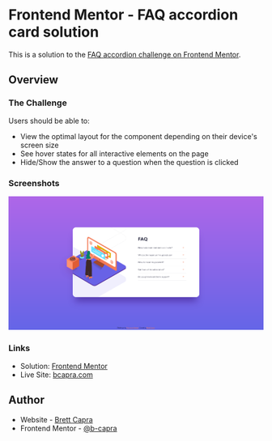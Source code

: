 # Frontend Mentor - FAQ accordion card solution

This is a solution to the [FAQ accordion challenge on Frontend Mentor](https://www.frontendmentor.io/challenges/faq-accordion-card-XlyjD0Oam). 

## Overview

### The Challenge

Users should be able to:

- View the optimal layout for the component depending on their device's screen size
- See hover states for all interactive elements on the page
- Hide/Show the answer to a question when the question is clicked

### Screenshots

![](./screenshots/desktop-screenshot.png)

### Links

- Solution: [Frontend Mentor](https://www.frontendmentor.io/solutions/faq-accordion-with-animated-transitions-NVXQzi9RvO)
- Live Site: [bcapra.com](https://www.bcapra.com/faq-accordion/)

## Author

- Website - [Brett Capra](https://www.bcapra.com)
- Frontend Mentor - [@b-capra](https://www.frontendmentor.io/profile/b-capra)